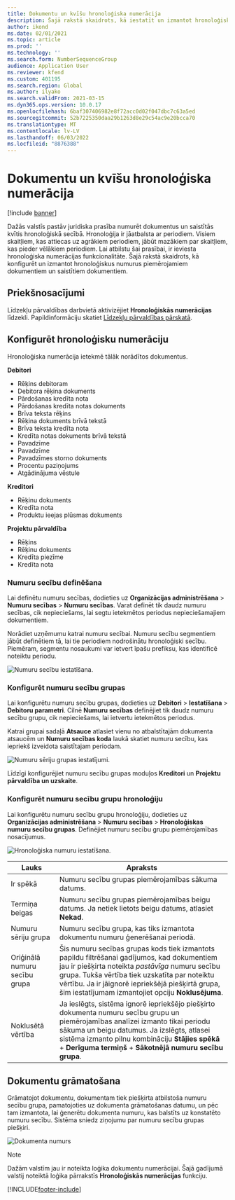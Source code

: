 ```yaml
---
title: Dokumentu un kvīšu hronoloģiska numerācija
description: Šajā rakstā skaidrots, kā iestatīt un izmantot hronoloģiskus numurus piemērojamiem dokumentiem un saistītiem dokumentiem.
author: ikond
ms.date: 02/01/2021
ms.topic: article
ms.prod: ''
ms.technology: ''
ms.search.form: NumberSequenceGroup
audience: Application User
ms.reviewer: kfend
ms.custom: 401195
ms.search.region: Global
ms.author: ilyako
ms.search.validFrom: 2021-03-15
ms.dyn365.ops.version: 10.0.17
ms.openlocfilehash: 6baf307406982e8f72acc0d02f047dbc7c63a5ed
ms.sourcegitcommit: 52b7225350daa29b1263d8e29c54ac9e20bcca70
ms.translationtype: MT
ms.contentlocale: lv-LV
ms.lasthandoff: 06/03/2022
ms.locfileid: "8876388"
---
```

# <a name="numbering-documents-and-vouchers-chronologically"></a>Dokumentu un kvīšu hronoloģiska numerācija

[!include [banner](../includes/banner.md)]


Dažās valstīs pastāv juridiska prasība numurēt dokumentus un saistītās kvītis hronoloģiskā secībā. Hronoloģija ir jāatbalsta ar periodiem. Visiem skaitļiem, kas attiecas uz agrākiem periodiem, jābūt mazākiem par skaitļiem, kas pieder vēlākiem periodiem. Lai atbilstu šai prasībai, ir ieviesta hronoloģiska numerācijas funkcionalitāte. Šajā rakstā skaidrots, kā konfigurēt un izmantot hronoloģiskus numurus piemērojamiem dokumentiem un saistītiem dokumentiem.

## <a name="prerequisites"></a>Priekšnosacījumi

Līdzekļu pārvaldības darbvietā aktivizējiet **Hronoloģiskās numerācijas** līdzekli. Papildinformāciju skatiet [Līdzekļu pārvaldības pārskatā](../../fin-ops-core/fin-ops/get-started/feature-management/feature-management-overview.md).

## <a name="configure-chronological-numbering"></a>Konfigurēt hronoloģisku numerāciju

Hronoloģiska numerācija ietekmē tālāk norādītos dokumentus.

**Debitori**
- Rēķins debitoram
- Debitora rēķina dokuments
- Pārdošanas kredīta nota
- Pārdošanas kredīta notas dokuments
- Brīva teksta rēķins
- Rēķina dokuments brīvā tekstā
- Brīva teksta kredīta nota
- Kredīta notas dokuments brīvā tekstā
- Pavadzīme
- Pavadzīme
- Pavadzīmes storno dokuments
- Procentu paziņojums
- Atgādinājuma vēstule

**Kreditori**
- Rēķinu dokuments
- Kredīta nota
- Produktu ieejas plūsmas dokuments

**Projektu pārvaldība**
- Rēķins
- Rēķinu dokuments
- Kredīta piezīme
- Kredīta nota 

### <a name="define-number-sequences"></a>Numuru secību definēšana

Lai definētu numuru secības, dodieties uz **Organizācijas administrēšana** > **Numuru secības** > **Numuru secības**. Varat definēt tik daudz numuru secības, cik nepieciešams, lai segtu ietekmētos periodus nepieciešamajiem dokumentiem. 

Norādiet uzņēmumu katrai numuru secībai. Numuru secību segmentiem jābūt definētiem tā, lai tie periodiem nodrošinātu hronoloģiski secību. Piemēram, segmentu nosaukumi var ietvert īpašu prefiksu, kas identificē noteiktu periodu.

![Numuru secību iestatīšana.](media/chrono-num-sequence.jpg)

### <a name="configure-number-sequence-groups"></a>Konfigurēt numuru secību grupas

Lai konfigurētu numuru secību grupas, dodieties uz **Debitori** > **Iestatīšana** > **Debitoru parametri**. Cilnē **Numuru secības** definējiet tik daudz numuru secību grupu, cik nepieciešams, lai ietvertu ietekmētos periodus. 

Katrai grupai sadaļā **Atsauce** atlasiet vienu no atbalstītajām dokumenta atsaucēm un **Numuru secības koda** laukā skatiet numuru secību, kas iepriekš izveidota saistītajam periodam.

![Numuru sēriju grupas iestatījumi.](media/chrono-num-sequence-group.jpg)

Līdzīgi konfigurējiet numuru secību grupas moduļos **Kreditori** un **Projektu pārvaldība un uzskaite**.

### <a name="configure-number-sequence-groups-chronology"></a>Konfigurēt numuru secību grupu hronoloģiju

Lai konfigurētu numuru secību grupu hronoloģiju, dodieties uz **Organizācijas administrēšana** > **Numuru secības** > **Hronoloģiskas numuru secību grupas**. Definējiet numuru secību grupu piemērojamības nosacījumus.

![Hronoloģiska numuru iestatīšana.](media/chrono-num-sequence-group-period.jpg)

| Lauks            | Apraksts                                                                                                                                                                                                                                                                                                                                                                                   |
|---------------------|------------------------------------------------------------------------------------------------------------------------------------------------------------------------------------------------------------------------------------------------------------------------------------------------------------------------------------------------------------------------------------------------|
| Ir spēkā  | Numuru secību grupas piemērojamības sākuma datums. |
| Termiņa beigas      | Numuru secību grupas piemērojamības beigu datums. Ja netiek lietots beigu datums, atlasiet **Nekad**. |
| Numuru sēriju grupa | Numuru secību grupa, kas tiks izmantota dokumentu numuru ģenerēšanai periodā. |
| Oriģinālā numuru secību grupa | Šis numuru secības grupas kods tiek izmantots papildu filtrēšanai gadījumos, kad dokumentiem jau ir piešķirta noteikta *pastāvīga* numuru secību grupa. Tukša vērtība tiek uzskatīta par noteiktu vērtību. Ja ir jāignorē iepriekšējā piešķirtā grupa, šim iestatījumam izmantojiet opciju **Noklusējuma**. |
| Noklusētā vērtība | Ja ieslēgts, sistēma ignorē iepriekšējo piešķirto dokumenta numuru secību grupu un piemērojamības analīzei izmanto tikai periodu sākuma un beigu datumus. Ja izslēgts, atlasei sistēma izmanto pilnu kombināciju **Stājies spēkā** + **Derīguma termiņš** + **Sākotnējā numuru secību grupa**. |

## <a name="document-posting"></a>Dokumentu grāmatošana
Grāmatojot dokumentu, dokumentam tiek piešķirta atbilstoša numuru secību grupa, pamatojoties uz dokumenta grāmatošanas datumu, un pēc tam izmantota, lai ģenerētu dokumenta numuru, kas balstīts uz konstatēto numuru secību. Sistēma sniedz ziņojumu par numuru secību grupas piešķiri.

![Dokumenta numurs](media/chrono-num-sequence-fti.jpg)

> [!NOTE]
> Dažām valstīm jau ir noteikta loģika dokumentu numerācijai. Šajā gadījumā valstij noteiktā loģika pārrakstīs **Hronoloģiskās numerācijas** funkciju.


[!INCLUDE[footer-include](../../includes/footer-banner.md)]
